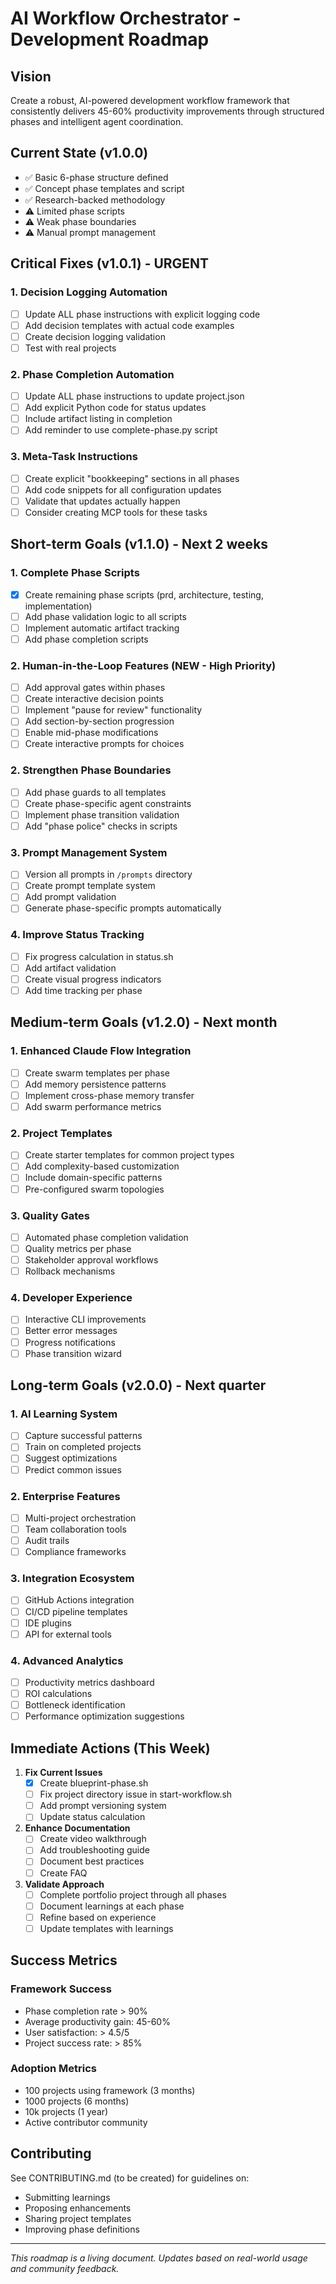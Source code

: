 # AI Workflow Orchestrator - Development Roadmap

## Vision
Create a robust, AI-powered development workflow framework that consistently delivers 45-60% productivity improvements through structured phases and intelligent agent coordination.

## Current State (v1.0.0)
- ✅ Basic 6-phase structure defined
- ✅ Concept phase templates and script
- ✅ Research-backed methodology
- ⚠️ Limited phase scripts
- ⚠️ Weak phase boundaries
- ⚠️ Manual prompt management

## Critical Fixes (v1.0.1) - URGENT

### 1. Decision Logging Automation
- [ ] Update ALL phase instructions with explicit logging code
- [ ] Add decision templates with actual code examples
- [ ] Create decision logging validation
- [ ] Test with real projects

### 2. Phase Completion Automation
- [ ] Update ALL phase instructions to update project.json
- [ ] Add explicit Python code for status updates
- [ ] Include artifact listing in completion
- [ ] Add reminder to use complete-phase.py script

### 3. Meta-Task Instructions
- [ ] Create explicit "bookkeeping" sections in all phases
- [ ] Add code snippets for all configuration updates
- [ ] Validate that updates actually happen
- [ ] Consider creating MCP tools for these tasks

## Short-term Goals (v1.1.0) - Next 2 weeks

### 1. Complete Phase Scripts
- [x] Create remaining phase scripts (prd, architecture, testing, implementation)
- [ ] Add phase validation logic to all scripts
- [ ] Implement automatic artifact tracking
- [ ] Add phase completion scripts

### 2. Human-in-the-Loop Features (NEW - High Priority)
- [ ] Add approval gates within phases
- [ ] Create interactive decision points
- [ ] Implement "pause for review" functionality
- [ ] Add section-by-section progression
- [ ] Enable mid-phase modifications
- [ ] Create interactive prompts for choices

### 2. Strengthen Phase Boundaries
- [ ] Add phase guards to all templates
- [ ] Create phase-specific agent constraints
- [ ] Implement phase transition validation
- [ ] Add "phase police" checks in scripts

### 3. Prompt Management System
- [ ] Version all prompts in `/prompts` directory
- [ ] Create prompt template system
- [ ] Add prompt validation
- [ ] Generate phase-specific prompts automatically

### 4. Improve Status Tracking
- [ ] Fix progress calculation in status.sh
- [ ] Add artifact validation
- [ ] Create visual progress indicators
- [ ] Add time tracking per phase

## Medium-term Goals (v1.2.0) - Next month

### 1. Enhanced Claude Flow Integration
- [ ] Create swarm templates per phase
- [ ] Add memory persistence patterns
- [ ] Implement cross-phase memory transfer
- [ ] Add swarm performance metrics

### 2. Project Templates
- [ ] Create starter templates for common project types
- [ ] Add complexity-based customization
- [ ] Include domain-specific patterns
- [ ] Pre-configured swarm topologies

### 3. Quality Gates
- [ ] Automated phase completion validation
- [ ] Quality metrics per phase
- [ ] Stakeholder approval workflows
- [ ] Rollback mechanisms

### 4. Developer Experience
- [ ] Interactive CLI improvements
- [ ] Better error messages
- [ ] Progress notifications
- [ ] Phase transition wizard

## Long-term Goals (v2.0.0) - Next quarter

### 1. AI Learning System
- [ ] Capture successful patterns
- [ ] Train on completed projects
- [ ] Suggest optimizations
- [ ] Predict common issues

### 2. Enterprise Features
- [ ] Multi-project orchestration
- [ ] Team collaboration tools
- [ ] Audit trails
- [ ] Compliance frameworks

### 3. Integration Ecosystem
- [ ] GitHub Actions integration
- [ ] CI/CD pipeline templates
- [ ] IDE plugins
- [ ] API for external tools

### 4. Advanced Analytics
- [ ] Productivity metrics dashboard
- [ ] ROI calculations
- [ ] Bottleneck identification
- [ ] Performance optimization suggestions

## Immediate Actions (This Week)

1. **Fix Current Issues**
   - [x] Create blueprint-phase.sh
   - [ ] Fix project directory issue in start-workflow.sh
   - [ ] Add prompt versioning system
   - [ ] Update status calculation

2. **Enhance Documentation**
   - [ ] Create video walkthrough
   - [ ] Add troubleshooting guide
   - [ ] Document best practices
   - [ ] Create FAQ

3. **Validate Approach**
   - [ ] Complete portfolio project through all phases
   - [ ] Document learnings at each phase
   - [ ] Refine based on experience
   - [ ] Update templates with learnings

## Success Metrics

### Framework Success
- Phase completion rate > 90%
- Average productivity gain: 45-60%
- User satisfaction: > 4.5/5
- Project success rate: > 85%

### Adoption Metrics
- 100 projects using framework (3 months)
- 1000 projects (6 months)
- 10k projects (1 year)
- Active contributor community

## Contributing

See CONTRIBUTING.md (to be created) for guidelines on:
- Submitting learnings
- Proposing enhancements
- Sharing project templates
- Improving phase definitions

---

*This roadmap is a living document. Updates based on real-world usage and community feedback.*